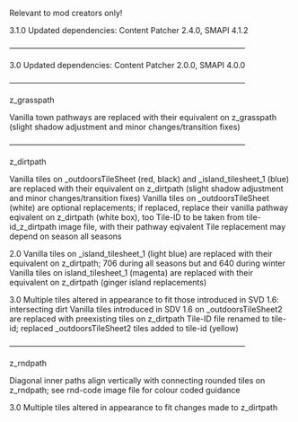 Relevant to mod creators only!

3.1.0
Updated dependencies: Content Patcher 2.4.0, SMAPI 4.1.2

――――――――――――――――――――――――――――――

3.0
Updated dependencies: Content Patcher 2.0.0, SMAPI 4.0.0

――――――――――――――――――――――――――――――

z_grasspath

Vanilla town pathways are replaced with their equivalent on z_grasspath (slight shadow adjustment and minor changes/transition fixes)

――――――――――――――――――――――――――――――

z_dirtpath

Vanilla tiles on _outdoorsTileSheet (red, black) and _island_tilesheet_1 (blue) are replaced with their equivalent on z_dirtpath (slight shadow adjustment and minor changes/transition fixes)
Vanilla tiles on _outdoorsTileSheet (white) are optional replacements; if replaced, replace their vanilla pathway eqivalent on z_dirtpath (white box), too
Tile-ID to be taken from tile-id_z_dirtpath image file, with their pathway eqivalent
Tile replacement may depend on season all seasons

2.0
Vanilla tiles on _island_tilesheet_1 (light blue) are replaced with their equivalent on z_dirtpath; 706 during all seasons but and 640 during winter
Vanilla tiles on island_tilesheet_1 (magenta) are replaced with their equivalent on z_dirtpath (ginger island replacements)

3.0
Multiple tiles altered in appearance to fit those introduced in SVD 1.6: intersecting dirt
Vanilla tiles introduced in SDV 1.6 on _outdoorsTileSheet2 are replaced with preexisting tiles on z_dirtpath
Tile-ID file renamed to tile-id; replaced _outdoorsTileSheet2 tiles added to tile-id (yellow)

――――――――――――――――――――――――――――――

z_rndpath

Diagonal inner paths align vertically with connecting rounded tiles on z_rndpath; see rnd-code image file for colour coded guidance

3.0
Multiple tiles altered in appearance to fit changes made to z_dirtpath
